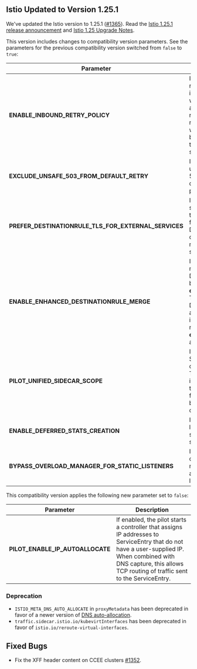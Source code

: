 ##  Istio Updated to Version 1.25.1

We've updated the Istio version to 1.25.1 ([#1365](https://github.com/kyma-project/istio/pull/1365)).
Read the [Istio 1.25.1 release announcement](https://istio.io/latest/news/releases/1.25.x/announcing-1.25.1/) and [Istio 1.25 Upgrade Notes](https://istio.io/latest/news/releases/1.25.x/announcing-1.25/upgrade-notes/).

This version includes changes to compatibility version parameters. See the parameters for the previous compatibility version switched from `false` to `true`:

| Parameter                                                 | Description                                                                                                                                                                     |
|-----------------------------------------------------------|---------------------------------------------------------------------------------------------------------------------------------------------------------------------------------|
| **ENABLE\_INBOUND\_RETRY\_POLICY**                        | If true, enables retry policy for inbound routes, which automatically retries any requests that were reset before reaching the intended service.                                |
| **EXCLUDE\_UNSAFE\_503\_FROM\_DEFAULT\_RETRY**            | If true, excludes unsafe retry on 503 from the default retry policy.                                                                                                            |
| **PREFER\_DESTINATIONRULE\_TLS\_FOR\_EXTERNAL\_SERVICES** | If true, external services prefer the TLS settings from DestinationRules over the metadata TLS settings.                                                                        |
| **ENABLE\_ENHANCED\_DESTINATIONRULE\_MERGE**              | If enabled, Istio merges DestinationRules based on their **exportTo** fields. The DestinationRules are then kept as independent rules if the **exportTo** fields are not equal. |
| **PILOT\_UNIFIED\_SIDECAR\_SCOPE**                        | If true, unified SidecarScope creation is used. This is only intended as a temporary feature flag for backward compatibility.                                                   |
| **ENABLE\_DEFERRED\_STATS\_CREATION**                     | If enabled, Istio lazily initializes a subset of the stats.                                                                                                                     |
| **BYPASS\_OVERLOAD\_MANAGER\_FOR\_STATIC\_LISTENERS**     | If enabled, the overload manager is not applied to static listeners.                                                                                                            |

This compatibility version applies the following new parameter set to `false`:

| Parameter                           | Description                                                                                                                                                                                                           |
|-------------------------------------|-----------------------------------------------------------------------------------------------------------------------------------------------------------------------------------------------------------------------|
| **PILOT\_ENABLE\_IP\_AUTOALLOCATE** | If enabled, the pilot starts a controller that assigns IP addresses to ServiceEntry that do not have a user-supplied IP. When combined with DNS capture, this allows TCP routing of traffic sent to the ServiceEntry. |

### Deprecation
- `ISTIO_META_DNS_AUTO_ALLOCATE` in `proxyMetadata` has been deprecated in favor of a newer version of [DNS auto-allocation](https://istio.io/latest/docs/ops/configuration/traffic-management/dns-proxy/#address-auto-allocation).
- `traffic.sidecar.istio.io/kubevirtInterfaces` has been deprecated in favor of `istio.io/reroute-virtual-interfaces`.

## Fixed Bugs

- Fix the XFF header content on CCEE clusters [#1352](https://github.com/kyma-project/istio/pull/1352).
